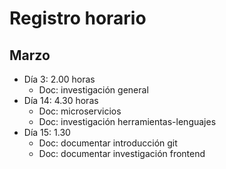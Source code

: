 #  Registro horario

## Marzo

- Día 3: 2.00 horas
	- Doc: investigación general
- Día 14: 4.30 horas
	- Doc: microservicios
	- Doc: investigación herramientas-lenguajes
- Día 15: 1.30
	- Doc: documentar introducción git
	- Doc: documentar investigación frontend